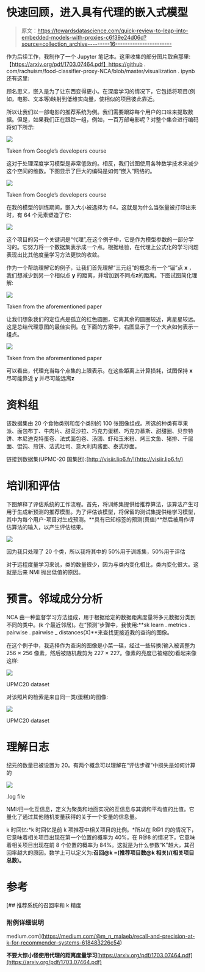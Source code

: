 # 快速回顾，进入具有代理的嵌入式模型

> 原文：<https://towardsdatascience.com/quick-review-to-leap-into-embedded-models-with-proxies-c6f39e24d06d?source=collection_archive---------16----------------------->

作为后续工作，我制作了一个 Jupyter 笔记本。这里收集的部分图片取自那里:【https://arxiv.org/pdf/1703.07464.pdf】https://github . com/rachuism/food-classifier-proxy-NCA/blob/master/visualization . ipynb 还有这里:[](https://arxiv.org/pdf/1703.07464.pdf)

顾名思义，嵌入是为了让东西变得更小。在深度学习的情况下，它包括将项目(例如，电影、文本等)映射到低维实向量，使相似的项目彼此靠近。

所以让我们以一部电影的推荐系统为例。我们需要跟踪每个用户的口味来提取数据。但是，如果我们正在跟踪一组，例如，一百万部电影呢？对整个集合进行编码将如下所示:

![](img/891580a51a6b45850f0e0ac354c2bfad.png)

Taken from Google’s developers course

这对于处理深度学习模型是非常低效的。相反，我们试图使用各种数学技术来减少这个空间的维数。下图显示了巨大的编码是如何“嵌入”网络的。

![](img/7151982af097444253cc3a9ceec24f92.png)

Taken from Google’s developers course

在我的模型的训练期间，嵌入大小被选择为 64。这就是为什么当张量被打印出来时，有 64 个元素塑造了它:

![](img/170a57851988d07ce6766612e0f61978.png)

这个项目的另一个关键词是“代理”,在这个例子中，它是作为模型参数的一部分学习的。它努力将一个数据集表示成一个点。根据经验，在代理上公式化的学习问题表现出比其他度量学习方法更快的收敛。

作为一个帮助理解它的例子，让我们首先理解“三元组”的概念:有一个“锚”点 **x** ，我们想减少到另一个相似点 **y** 的距离，并增加到不同点**z**的距离。下图试图简化理解:

![](img/6153f201f2375522bb2e5679f5bae6dc.png)

Taken from the aforementioned paper

让我们想象我们的定位点是孤立的红色圆圈，它离其余的圆圈较近，离星星较远。这是总结代理意图的最佳实例。在下面的方案中，右图显示了一个大点如何表示一组点。

![](img/170cc3822fcfa1019d7173d728ef4f4f.png)

Taken from the aforementioned paper

可以看出，代理充当每个点集的上限表示。在这些距离上计算损耗，试图保持 **x** 尽可能靠近 **y** 并尽可能远离**z**

# 资料组

该数据集由 20 个食物类别和每个类别的 100 张图像组成。所选的种类有苹果派、面包布丁、牛肉片、甜菜沙拉、巧克力蛋糕、巧克力慕斯、甜甜圈、贝奈特饼、本尼迪克特蛋卷、法式面包卷、汤团、虾和玉米粉、烤三文鱼、猪排、千层面、馄饨、煎饼、法式吐司、意大利肉酱面、泰式炒面。

链接到数据集(UPMC-20 国集团):[http://visiir.lip6.fr/](http://visiir.lip6.fr/)

# 培训和评估

下图解释了评估系统的工作流程。首先，将训练集提供给推荐算法，该算法产生可用于生成新预测的推荐模型。为了评估该模型，将保留的测试集提供给学习模型，其中为每个用户-项目对生成预测。**具有已知标签的预测(真值)**然后被用作评估算法的输入，以产生评估结果。

![](img/5058aec303024b742838fb8d049fb09c.png)

因为我只处理了 20 个类，所以我将其中的 50%用于训练集，50%用于评估

对于远程度量学习来说，类的数量很少，因为与类内变化相比，类内变化很大。这就是后来 NMI 抛出低值的原因。

# **预言。邻域成分分析**

NCA 由一种监督学习方法组成，用于根据给定的数据距离度量将多元数据分类到不同的类中。(k 个最近邻居)。在“预测”步骤中，我使用:**sk learn . metrics . pairwise . pairwise _ distances(X)**来查找更接近我的查询的图像。

在这个例子中，我选择作为查询的图像是小菜一碟，经过一些转换(输入被调整为 256 × 256 像素，然后被随机裁剪为 227 × 227。像素的亮度已被缩放)看起来像这样:

![](img/7946c1b85847c9c7c1c5e5a22fffc33a.png)

UPMC20 dataset

对该照片的检索是来自同一类(蛋糕)的图像:

![](img/e6f8f048abe5093e713b0dec1e1c23a4.png)

UPMC20 dataset

# 理解日志

纪元的数量已被设置为 20。有两个概念可以理解在“评估步骤”中损失是如何计算的

![](img/712039cf8bea6e9096de5614028aaf09.png)

.log file

NMI:归一化互信息，定义为聚类和地面实况的互信息与其调和平均值的比值。它量化了通过其他随机变量获得的关于一个变量的信息量。

k 时回忆:*k 时回忆是前 k 项推荐中相关项目的比例。*所以在 R@1 的的情况下，它意味着相关项目出现在第一个位置的概率为 40%，在 R@8 的情况下，它意味着相关项目出现在前 8 个位置的概率为 84%。这就是为什么参数“K”越大，其召回率越大的原因。数学上可以定义为:**召回@k =(推荐项目数@k 相关)/(相关项目总数)。**

# **参考**

[](https://medium.com/@m_n_malaeb/recall-and-precision-at-k-for-recommender-systems-618483226c54) [## 推荐系统的召回率和 k 精度

### 附例详细说明

medium.com](https://medium.com/@m_n_malaeb/recall-and-precision-at-k-for-recommender-systems-618483226c54) 

**不要大惊小怪使用代理的距离度量学习**[https://arxiv.org/pdf/1703.07464.pdf](https://arxiv.org/pdf/1703.07464.pdf)